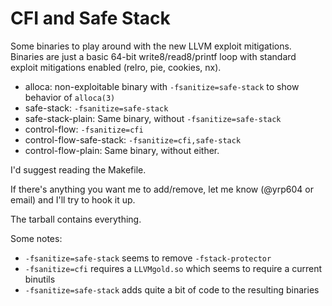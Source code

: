 # CFI and Safe Stack

Some binaries to play around with the new LLVM exploit mitigations. Binaries are just a basic 64-bit write8/read8/printf loop with standard exploit mitigations enabled (relro, pie, cookies, nx).

* alloca: non-exploitable binary with `-fsanitize=safe-stack` to show behavior of `alloca(3)`
* safe-stack: `-fsanitize=safe-stack`
* safe-stack-plain: Same binary, without `-fsanitize=safe-stack`
* control-flow: `-fsanitize=cfi`
* control-flow-safe-stack: `-fsanitize=cfi,safe-stack`
* control-flow-plain: Same binary, without either.

I'd suggest reading the Makefile.

If there's anything you want me to add/remove, let me know (@yrp604 or email) and I'll try to hook it up.
 
The tarball contains everything.

Some notes:
* `-fsanitize=safe-stack` seems to remove `-fstack-protector`
* `-fsanitize=cfi` requires a `LLVMgold.so` which seems to require a current binutils
* `-fsanitize=safe-stack` adds quite a bit of code to the resulting binaries
